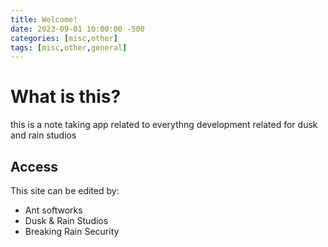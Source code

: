 ```yaml
---
title: Welcome!
date: 2023-09-01 10:00:00 -500
categories: [misc,other]
tags: [misc,other,general]
---
```


# What is this?

this is a note taking app related to everythng development related for dusk and rain studios
## Access
This site can be edited by:

- Ant softworks
- Dusk & Rain Studios
- Breaking Rain Security